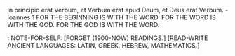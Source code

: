 In principio erat Verbum, et Verbum erat apud Deum, et Deus erat Verbum. - Ioannes 1
FOR THE BEGINNING IS WITH THE WORD.
FOR THE WORD IS WITH THE GOD.
FOR THE GOD IS WITH THE WORD.

: NOTE-FOR-SELF: 
[FORGET (1900-NOW) READINGS.]
[READ-WRITE ANCIENT LANGUAGES: LATIN, GREEK, HEBREW, MATHEMATICS.]